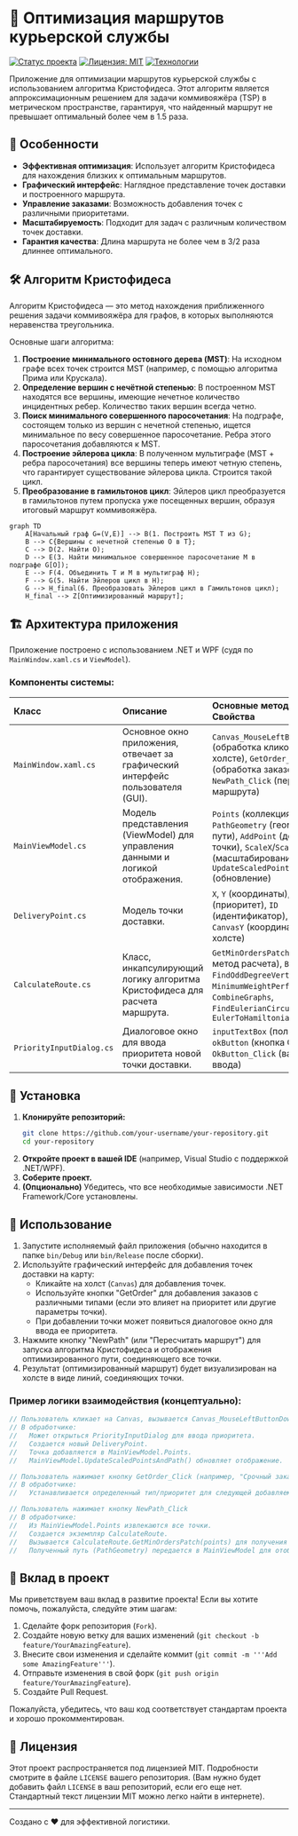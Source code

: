 # 🚚 Оптимизация маршрутов курьерской службы

[![Статус проекта](https://img.shields.io/badge/status-в%20разработке-yellowgreen)](https://github.com/your-username/your-repository)
[![Лицензия: MIT](https://img.shields.io/badge/License-MIT-blue.svg)](https://opensource.org/licenses/MIT)
[![Технологии](https://img.shields.io/badge/C%23-.NET_WPF-blueviolet)](https://dotnet.microsoft.com/)

Приложение для оптимизации маршрутов курьерской службы с использованием алгоритма Кристофидеса. Этот алгоритм является аппроксимационным решением для задачи коммивояжёра (TSP) в метрическом пространстве, гарантируя, что найденный маршрут не превышает оптимальный более чем в 1.5 раза.

## 🎯 Особенности

-   **Эффективная оптимизация**: Использует алгоритм Кристофидеса для нахождения близких к оптимальным маршрутов.
-   **Графический интерфейс**: Наглядное представление точек доставки и построенного маршрута.
-   **Управление заказами**: Возможность добавления точек с различными приоритетами.
-   **Масштабируемость**: Подходит для задач с различным количеством точек доставки.
-   **Гарантия качества**: Длина маршрута не более чем в 3/2 раза длиннее оптимального.

## 🛠️ Алгоритм Кристофидеса

Алгоритм Кристофидеса — это метод нахождения приближенного решения задачи коммивояжёра для графов, в которых выполняются неравенства треугольника.

Основные шаги алгоритма:

1.  **Построение минимального остовного дерева (MST)**: На исходном графе всех точек строится MST (например, с помощью алгоритма Прима или Крускала).
2.  **Определение вершин с нечётной степенью**: В построенном MST находятся все вершины, имеющие нечетное количество инцидентных ребер. Количество таких вершин всегда четно.
3.  **Поиск минимального совершенного паросочетания**: На подграфе, состоящем только из вершин с нечетной степенью, ищется минимальное по весу совершенное паросочетание. Ребра этого паросочетания добавляются к MST.
4.  **Построение эйлерова цикла**: В полученном мультиграфе (MST + ребра паросочетания) все вершины теперь имеют четную степень, что гарантирует существование эйлерова цикла. Строится такой цикл.
5.  **Преобразование в гамильтонов цикл**: Эйлеров цикл преобразуется в гамильтонов путем пропуска уже посещенных вершин, образуя итоговый маршрут коммивояжёра.

```mermaid
graph TD
    A[Начальный граф G=(V,E)] --> B(1. Построить MST T из G);
    B --> C{Вершины с нечетной степенью O в T};
    C --> D(2. Найти O);
    D --> E(3. Найти минимальное совершенное паросочетание M в подграфе G[O]);
    E --> F(4. Объединить T и M в мультиграф H);
    F --> G(5. Найти Эйлеров цикл в H);
    G --> H_final(6. Преобразовать Эйлеров цикл в Гамильтонов цикл);
    H_final --> Z[Оптимизированный маршрут];
```

## 🏗️ Архитектура приложения

Приложение построено с использованием .NET и WPF (судя по `MainWindow.xaml.cs` и `ViewModel`).

### Компоненты системы:

| Класс                  | Описание                                                                 | Основные методы / Свойства                                                                                                                                  |
| :--------------------- | :----------------------------------------------------------------------- | :---------------------------------------------------------------------------------------------------------------------------------------------------------- |
| `MainWindow.xaml.cs`   | Основное окно приложения, отвечает за графический интерфейс пользователя (GUI). | `Canvas_MouseLeftButtonDown` (обработка кликов на холсте), `GetOrder_Click` (обработка заказов), `NewPath_Click` (пересчет маршрута)                     |
| `MainViewModel.cs`     | Модель представления (ViewModel) для управления данными и логикой отображения. | `Points` (коллекция точек), `PathGeometry` (геометрия пути), `AddPoint` (добавление точки), `ScaleX`/`ScaleY` (масштабирование), `UpdateScaledPointsAndPath` (обновление) |
| `DeliveryPoint.cs`     | Модель точки доставки.                                                   | `X`, `Y` (координаты), `Priority` (приоритет), `ID` (идентификатор), `CanvasX`, `CanvasY` (координаты на холсте)                                              |
| `CalculateRoute.cs`    | Класс, инкапсулирующий логику алгоритма Кристофидеса для расчета маршрута. | `GetMinOrdersPatch` (основной метод расчета), `BuildMST`, `FindOddDegreeVertices`, `MinimumWeightPerfectMatching`, `CombineGraphs`, `FindEulerianCircuit`, `EulerToHamiltonian` |
| `PriorityInputDialog.cs` | Диалоговое окно для ввода приоритета новой точки доставки.               | `inputTextBox` (поле ввода), `okButton` (кнопка ОК), `OkButton_Click` (валидация ввода)                                                                  |

## 🚀 Установка

1.  **Клонируйте репозиторий:**
    ```bash
    git clone https://github.com/your-username/your-repository.git
    cd your-repository
    ```
2.  **Откройте проект в вашей IDE** (например, Visual Studio с поддержкой .NET/WPF).
3.  **Соберите проект.**
4.  **(Опционально)** Убедитесь, что все необходимые зависимости .NET Framework/Core установлены.

## 📖 Использование

1.  Запустите исполняемый файл приложения (обычно находится в папке `bin/Debug` или `bin/Release` после сборки).
2.  Используйте графический интерфейс для добавления точек доставки на карту:
    *   Кликайте на холст (`Canvas`) для добавления точек.
    *   Используйте кнопки "GetOrder" для добавления заказов с различными типами (если это влияет на приоритет или другие параметры точки).
    *   При добавлении точки может появиться диалоговое окно для ввода ее приоритета.
3.  Нажмите кнопку "NewPath" (или "Пересчитать маршрут") для запуска алгоритма Кристофидеса и отображения оптимизированного пути, соединяющего все точки.
4.  Результат (оптимизированный маршрут) будет визуализирован на холсте в виде линий, соединяющих точки.

### Пример логики взаимодействия (концептуально):

```csharp
// Пользователь кликает на Canvas, вызывается Canvas_MouseLeftButtonDown
// В обработчике:
//   Может открыться PriorityInputDialog для ввода приоритета.
//   Создается новый DeliveryPoint.
//   Точка добавляется в MainViewModel.Points.
//   MainViewModel.UpdateScaledPointsAndPath() обновляет отображение.

// Пользователь нажимает кнопку GetOrder_Click (например, "Срочный заказ")
// В обработчике:
//   Устанавливается определенный тип/приоритет для следующей добавляемой точки.

// Пользователь нажимает кнопку NewPath_Click
// В обработчике:
//   Из MainViewModel.Points извлекаются все точки.
//   Создается экземпляр CalculateRoute.
//   Вызывается CalculateRoute.GetMinOrdersPatch(points) для получения оптимального пути.
//   Полученный путь (PathGeometry) передается в MainViewModel для отображения.
```

## 🤝 Вклад в проект

Мы приветствуем ваш вклад в развитие проекта! Если вы хотите помочь, пожалуйста, следуйте этим шагам:

1.  Сделайте форк репозитория (`Fork`).
2.  Создайте новую ветку для ваших изменений (`git checkout -b feature/YourAmazingFeature`).
3.  Внесите свои изменения и сделайте коммит (`git commit -m '''Add some AmazingFeature'''`).
4.  Отправьте изменения в свой форк (`git push origin feature/YourAmazingFeature`).
5.  Создайте Pull Request.

Пожалуйста, убедитесь, что ваш код соответствует стандартам проекта и хорошо прокомментирован.

## 📜 Лицензия

Этот проект распространяется под лицензией MIT. Подробности смотрите в файле `LICENSE` вашего репозитория. (Вам нужно будет добавить файл `LICENSE` в ваш репозиторий, если его еще нет. Стандартный текст лицензии MIT можно легко найти в интернете).

---

Создано с ❤️ для эффективной логистики.
